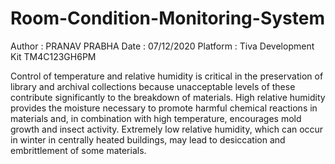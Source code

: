 # Room-Condition-Monitoring-System
Author : PRANAV PRABHA 
Date : 07/12/2020
Platform : Tiva Development Kit TM4C123GH6PM

Control of temperature and relative humidity is critical in the preservation of library and archival collections because unacceptable levels of these contribute significantly to the breakdown of materials. High relative humidity provides the moisture necessary to promote harmful chemical reactions in materials and, in combination with high temperature, encourages mold growth and insect activity. Extremely low relative humidity, which can occur in winter in centrally heated buildings, may lead to desiccation and embrittlement of some materials.
